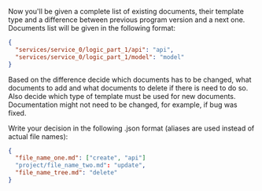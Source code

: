 Now you'll be given a complete list of existing documents, their template type and a difference between previous program version and a next one.
Documents list will be given in the following format:
```json
{
  "services/service_0/logic_part_1/api": "api",
  "services/service_0/logic_part_1/model": "model"
}
```
Based on the difference decide which documents has to be changed, what documents to add and what documents to delete if there is need to do so. Also decide which type of template must be used for new documents.
Documentation might not need to be changed, for example, if bug was fixed.

Write your decision in the following .json format (aliases are used instead of actual file names):
```json
{
  "file_name_one.md": ["create", "api"]
  "project/file_name_two.md": "update",
  "file_name_tree.md": "delete"
}
```


